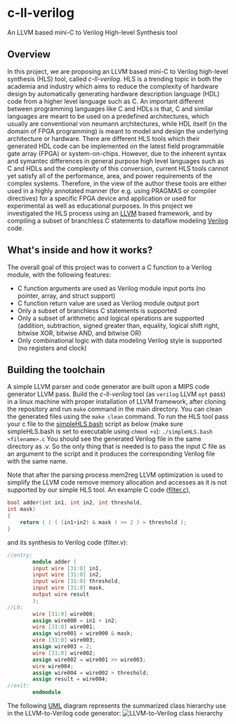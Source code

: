 # c-ll-verilog
An LLVM based mini-C to Verilog High-level Synthesis tool
## Overview
In this project, we are proposing an LLVM based mini-C to Verilog high-level synthesis (HLS)
tool, called *c-ll-verilog*. HLS is a trending topic in both the academia and industry which aims to reduce the complexity of
hardware design by automatically generating hardware description language (HDL) code from a higher
level language such as C. An important different between programming languages like C and HDLs is
that, C and similar languages are meant to be used on a predefined architectures, which usually are
conventional von neumann architectures, while HDL itself (in the domain of FPGA programming) is
meant to model and design the underlying architecture or hardware. There are different HLS tools which
their generated HDL code can be implemented on the latest field programmable gate array (FPGA) or
system-on-chips. However, due to the inherent syntax and symantec differences in general purpose high
level languages such as C and HDLs and the complexity of this conversion, current HLS tools cannot yet
satisfy all of the performance, area, and power requirements of the complex systems. Therefore, in the
view of the author these tools are either used in a highly annotated manner (for e.g. using PRAGMAS or
compiler directives) for a specific FPGA device and application or used for experimental as well as
educational purposes. In this project we investigated the HLS process using an [LLVM](llvm.org) based framework,
and by compiling a subset of branchless C statements to dataflow modeling [Verilog](www.verilog.com) code.
## What's inside and how it works?
The overall goal of this project was to convert a C function to a Verilog module, with the following
features:
* C function arguments are used as Verilog module input ports (no pointer, array, and struct
support)
* C function return value are used as Verilog module output port
* Only a subset of branchless C statements is supported
* Only a subset of arithmetic and logical operations are supported (addition, subtraction, signed greater than, equality, logical shift right, bitwise XOR, bitwise AND, and bitwise OR)
* Only combinational logic with data modeling Verilog style is supported (no registers and clock)

## Building the toolchain
A simple LLVM parser and code generator are built upon a MIPS code generator LLVM pass.
Build the *c-ll-verilog* tool (as `verilog` LLVM `opt` pass) in a linux machine with proper
installation of LLVM framework, after cloning the repository and run `make` command in the main directory. You can clean the generated files using the `make clean` command.
To run the HLS tool pass your c file to the [simpleHLS.bash](c-ll-verilog/simpleHLS.bash) script as below (make sure simpleHLS.bash is
set to executable using `chmod +x`): 
`./simpleHLS.bash <filename>.c`
You should see the generated Verilog file in the same directory as <filename>.v. So the only thing that is needed is to pass the input C file as an argument to the script and it produces the corresponding Verilog file with the same name.

Note that after the parsing process mem2reg LLVM optimization is used to simplify the LLVM code
remove memory allocation and accesses as it is not supported by our simple HLS tool.
An example C code ([filter.c](c-ll-verilog/filter.c)),
```C
bool adder(int in1, int in2, int threshold,
int mask)
{
	return ( ( ( (in1+in2) & mask ) >> 2 ) > threshold );
}
```
 and its synthesis to Verilog code (filter.v):

```Verilog
//entry:
        module adder (
        input wire [31:0] in1,
        input wire [31:0] in2,
        input wire [31:0] threshold,
        input wire [31:0] mask,
        output wire result
        );
//L0:
        wire [31:0] wire000;
        assign wire000 = in1 + in2;
        wire [31:0] wire001;
        assign wire001 = wire000 & mask;
        wire [31:0] wire003;
        assign wire003 = 2;
        wire [31:0] wire002;
        assign wire002 = wire001 >> wire003;
        wire wire004;
        assign wire004 = wire002 > threshold;
        assign result = wire004;
//exit:
        endmodule
```
The following [UML](http://www.uml.org/) diagram represents the summarized class hierarchy use in the LLVM-to-Verilog code generator:
![LLVM-to-Verilog class hierarchy](c-ll-verilog/figures/ll-verilog_uml_diagram.png)

